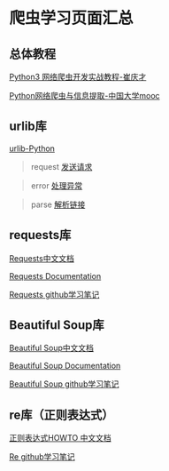 爬虫学习页面汇总
===
总体教程
---
[Python3 网络爬虫开发实战教程-崔庆才](https://cuiqingcai.com/5052.html)

[Python网络爬虫与信息提取-中国大学mooc](https://www.icourse163.org/learn/BIT-1001870001?tid=1461946455#/learn/content)

urlib库
---
[urlib-Python](https://docs.python.org/3/library/urllib.html)

>request
[发送请求](https://cuiqingcai.com/5500.html)

>error
[处理异常](https://cuiqingcai.com/5505.html)

>parse
[解析链接](https://cuiqingcai.com/5508.html)


requests库
---
[Requests中文文档](https://2.python-requests.org/zh_CN/latest/user/quickstart.html)

[Requests Documentation](https://requests.readthedocs.io/_/downloads/en/master/pdf/)

[Requests github学习笔记](https://github.com/penny-glo/pythonstudy-records/blob/main/study%20web%20crawler/request-mooc.md)


Beautiful Soup库
---
[Beautiful Soup中文文档](https://beautifulsoup.readthedocs.io/zh_CN/v4.4.0/)

[Beautiful Soup Documentation](https://readthedocs.org/projects/beautiful-soup-4/downloads/pdf/latest/)

[Beautiful Soup github学习笔记](https://github.com/penny-glo/pythonstudy-records/blob/main/study%20web%20crawler/BeautifulSoup-mooc.md)


re库（正则表达式）
---
[正则表达式HOWTO 中文文档](https://docs.python.org/zh-cn/3/howto/regex.html#regex-howto)

[Re github学习笔记](https://github.com/penny-glo/pythonstudy-records/blob/main/study%20web%20crawler/re-mooc.md)
